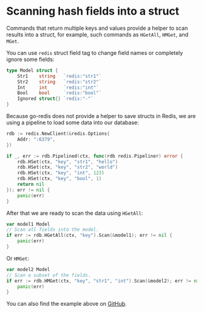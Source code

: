 # Scanning hash fields into a struct

Commands that return multiple keys and values provide a helper to scan results into a struct, for
example, such commands as `HGetAll`, `HMGet`, and `MGet`.

You can use `redis` struct field tag to change field names or completely ignore some fields:

```go
type Model struct {
	Str1    string   `redis:"str1"`
	Str2    string   `redis:"str2"`
	Int     int      `redis:"int"`
	Bool    bool     `redis:"bool"`
	Ignored struct{} `redis:"-"`
}
```

Because go-redis does not provide a helper to save structs in Redis, we are using a pipeline to load
some data into our database:

```go
rdb := redis.NewClient(&redis.Options{
	Addr: ":6379",
})

if _, err := rdb.Pipelined(ctx, func(rdb redis.Pipeliner) error {
	rdb.HSet(ctx, "key", "str1", "hello")
	rdb.HSet(ctx, "key", "str2", "world")
	rdb.HSet(ctx, "key", "int", 123)
	rdb.HSet(ctx, "key", "bool", 1)
	return nil
}); err != nil {
	panic(err)
}
```

After that we are ready to scan the data using `HGetAll`:

```go
var model1 Model
// Scan all fields into the model.
if err := rdb.HGetAll(ctx, "key").Scan(&model1); err != nil {
	panic(err)
}
```

Or `HMGet`:

```go
var model2 Model
// Scan a subset of the fields.
if err := rdb.HMGet(ctx, "key", "str1", "int").Scan(&model2); err != nil {
	panic(err)
}
```

You can also find the example above on
[GitHub](https://github.com/go-redis/redis/tree/master/example/scan-struct).
